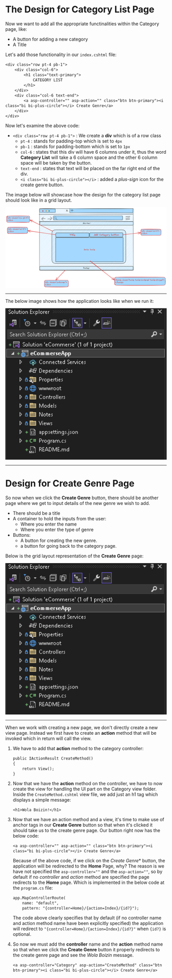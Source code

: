 # The Design for Category List Page
Now we want to add all the appropriate functinalities within the Category page, like:
* A button for adding a new category
* A Title

Let's add those functionality in our `index.cshtml` file:
```cshtml
<div class="row pt-4 pb-1">
    <div class="col-6">
        <h1 class="text-primary">
            CATEGORY LIST
        </h1>
    </div>
    <div class="col-6 text-end">
        <a asp-controller="" asp-action="" class="btn btn-primary"><i class="bi bi-plus-circle"></i> Create Genre</a>
    </div>
</div>
```

Now let's examine the above code:
* `<div class="row pt-4 pb-1">` : We create a **div** which is of a row class
    * `pt-4` : stands for padding-top which is set to `4px`
    * `pb-1` : stands for padding-bottom which is set to `1px`
    * `col-6` : states that this div will have 6 columns under it, thus the word **Category List** will take a 6 column space and the other 6 column space will be taken by the button.
    * `text-end` : states that text will be placed on the far right end of the div.
    * `<i class="bi bi-plus-circle"></i>` : added a *plus-sign* icon for the create genre button.

    
The image below will showcase how the design for the category list page should look like in a grid layout.

<kbd>
  <img src="https://github.com/MinenhleNkosi/ASP.NET_Core_Web_API/blob/main/eCommerse/eCommerseApp/Notes/10.%20Category%20list%20Page%20Design/Images/0.png?raw=true" height="auto" width="600" />
</kbd>
<hr>

The below image shows how the application looks like when we run it:

<kbd>
  <img src="https://github.com/MinenhleNkosi/ASP.NET_Core_Web_API/blob/main/eCommerse/eCommerseApp/Notes/1.%20Project%20Structure/Images/1.png" height="auto" width="600" />
</kbd>
<hr>


# Design for Create Genre Page
So now when we click the **Create Genre** button, there should be another page where we get to input details of the new genre we wish to add.
* There should be a title
* A container to hold the inputs from the user:
    * Where you enter the name
    * Where you enter the type of genre
* Buttons:
    * A button for creating the new genre.
    * a button for going back to the category page.


Below is the grid layout representation of the **Create Genre** page:

<kbd>
  <img src="https://github.com/MinenhleNkosi/ASP.NET_Core_Web_API/blob/main/eCommerse/eCommerseApp/Notes/1.%20Project%20Structure/Images/1.png" height="auto" width="600" />
</kbd>
<hr>

When we work with creating a new page, we don't directly create a new view page. 
Instead we first have to create an **action** method that will be invoked which in return will call the view.

1. We have to add that **action** method to the category controller:
    ```cshtml
    public IActionResult CreateMethod()
    {
        return View();
    }
    ```

2. Now that we have the **action** method on the controller, we have to now create the view for handling the UI part on the Category view folder.
Inside the `CreateMethod.cshtml` view file, we add just an h1 tag which displays a simple message:
    ```cshtml
    <h1>Wola Boizin!</h1>
    ```

3. Now that we have an action method and a view, it's time to make use of anchor tags in our **Create Genre** button so that when it's clicked it should take us to the create genre page.
Our button right now has the below code:
    ```cshtml
    <a asp-controller="" asp-action="" class="btn btn-primary"><i class="bi bi-plus-circle"></i> Create Genre</a>
    ```

    Because of the above code, if we click on the *Create Genre** button, the application will be redirected to the **Home** Page, why?
    The reason is we have not specified the `asp-controller=""` and the `asp-action=""`, so by default if no *controller* and *action* method are specified the page redirects to the **Home** page. Which is implemented in the below code at the `program.cs` file:
    ```cshtml
    app.MapControllerRoute(
        name: "default",
        pattern: "{controller=Home}/{action=Index}/{id?}");
    ```
    
    The code above clearly specifies that by default (if no controller name and action method name have been explicitly specified) the application will redirect to `"{controller=Home}/{action=Index}/{id?}"` when `{id?}` is optional.

4. So now we must add the **controller** name and the **action** method name so that when we click the **Create Genre** button it properly redirects to the create genre page and see the *Wola Boizin* message.
    ```cshtml
    <a asp-controller="Category" asp-action="CreateMethod" class="btn btn-primary"><i class="bi bi-plus-circle"></i> Create Genre</a>
    ```




